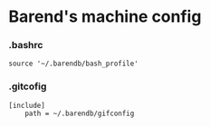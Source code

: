 # Barend's machine config

### .bashrc

```
source '~/.barendb/bash_profile'
```

### .gitcofig

```
[include]
    path = ~/.barendb/gifconfig
```
